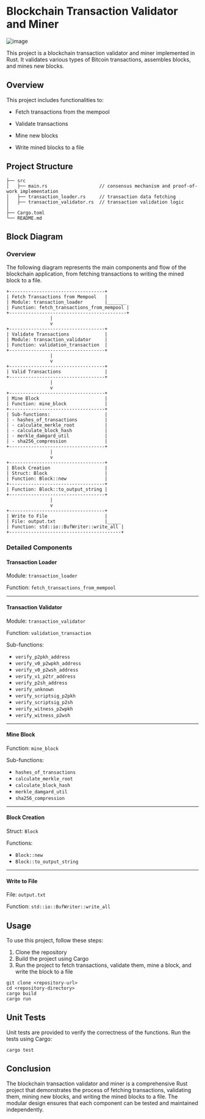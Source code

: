 # Blockchain Transaction Validator and Miner
![image](https://github.com/soumyadeep9474/Transaction_Validation_and_Block_Mining/assets/105192349/e11a99fa-59f2-4259-9cf6-4e324aa3a016)

This project is a blockchain transaction validator and miner implemented in Rust. It validates various types of Bitcoin transactions, assembles blocks, and mines new blocks.

## Overview
This project includes functionalities to:

* Fetch transactions from the mempool

* Validate transactions

* Mine new blocks

* Write mined blocks to a file

## Project Structure
```
├── src
│   ├── main.rs                   // consensus mechanism and proof-of-work implementation
│   ├── transaction_loader.rs     // transaction data fetching
│   ├── transaction_validator.rs  // transaction validation logic 
│                    
├── Cargo.toml
└── README.md
```
## Block Diagram
### Overview
The following diagram represents the main components and flow of the blockchain application, from fetching transactions to writing the mined block to a file.
```
+-----------------------------------+
| Fetch Transactions from Mempool   |
| Module: transaction_loader        |_______
| Function: fetch_transactions_from_mempool |
+-------------------------------------------+
                |
                v
+-----------------------------------+
| Validate Transactions             |
| Module: transaction_validator     |
| Function: validation_transaction  |
+-----------------------------------+
                |
                v
+-----------------------------------+
| Valid Transactions                |
+-----------------------------------+
                |
                v
+-----------------------------------+
| Mine Block                        |
| Function: mine_block              |
+-----------------------------------+
| Sub-functions:                    |
| - hashes_of_transactions          |
| - calculate_merkle_root           |
| - calculate_block_hash            |
| - merkle_damgard_util             |
| - sha256_compression              |
+-----------------------------------+
                |
                v
+-----------------------------------+
| Block Creation                    |
| Struct: Block                     |
| Function: Block::new              |
+-----------------------------------+
| Function: Block::to_output_string |
+-----------------------------------+
                |
                v
+-----------------------------------+
| Write to File                     |
| File: output.txt                  |_____
| Function: std::io::BufWriter::write_all |
+-----------------------------------------+
```
### Detailed Components
#### Transaction Loader

Module: `transaction_loader`

Function: `fetch_transactions_from_mempool`

---

#### Transaction Validator

Module: `transaction_validator`

Function: `validation_transaction`

Sub-functions:
- `verify_p2pkh_address`
- `verify_v0_p2wpkh_address`
- `verify_v0_p2wsh_address`
- `verify_v1_p2tr_address`
- `verify_p2sh_address`
- `verify_unknown`
- `verify_scriptsig_p2pkh`
- `verify_scriptsig_p2sh`
- `verify_witness_p2wpkh`
- `verify_witness_p2wsh`
---

#### Mine Block

Function: `mine_block`

Sub-functions:
- `hashes_of_transactions`
- `calculate_merkle_root`
- `calculate_block_hash`
- `merkle_damgard_util`
- `sha256_compression`
---

#### Block Creation

Struct: `Block`

Functions:
- `Block::new`
- `Block::to_output_string`
---

#### Write to File

File: `output.txt`

Function: `std::io::BufWriter::write_all`

## Usage
To use this project, follow these steps:

1) Clone the repository
2) Build the project using Cargo
3) Run the project to fetch transactions, validate them, mine a block, and write the block to a file
```
git clone <repository-url>
cd <repository-directory>
cargo build
cargo run
```

## Unit Tests
Unit tests are provided to verify the correctness of the functions. Run the tests using Cargo:
```
cargo test
```

## Conclusion
The blockchain transaction validator and miner is a comprehensive Rust project that demonstrates the process of fetching transactions, validating them, mining new blocks, and writing the mined blocks to a file. The modular design ensures that each component can be tested and maintained independently.
